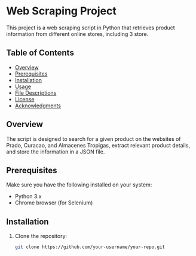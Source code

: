 # Web Scraping Project

This project is a web scraping script in Python that retrieves product information from different online stores, including 3 store.

## Table of Contents

- [Overview](#overview)
- [Prerequisites](#prerequisites)
- [Installation](#installation)
- [Usage](#usage)
- [File Descriptions](#file-descriptions)
- [License](#license)
- [Acknowledgments](#acknowledgments)

## Overview

The script is designed to search for a given product on the websites of Prado, Curacao, and Almacenes Tropigas, extract relevant product details, and store the information in a JSON file.

## Prerequisites

Make sure you have the following installed on your system:

- Python 3.x
- Chrome browser (for Selenium)

## Installation

1. Clone the repository:

   ```bash
   git clone https://github.com/your-username/your-repo.git
